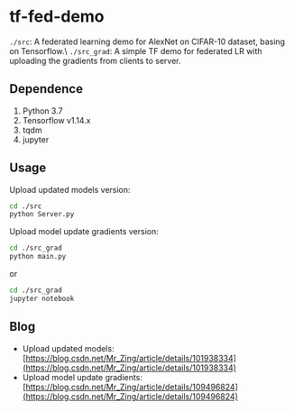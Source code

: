 # tf-fed-demo
`./src`: A federated learning demo for AlexNet on CIFAR-10 dataset, basing on Tensorflow.\\
`./src_grad`: A simple TF demo for federated LR with uploading the gradients from clients to server.

## Dependence
1. Python 3.7
2. Tensorflow v1.14.x
3. tqdm
4. jupyter

## Usage

Upload updated models version:
```bash
cd ./src
python Server.py
```

Upload model update gradients version:

```bash
cd ./src_grad
python main.py
```
or
```bash
cd ./src_grad
jupyter notebook
```

## Blog
* Upload updated models: [https://blog.csdn.net/Mr_Zing/article/details/101938334](https://blog.csdn.net/Mr_Zing/article/details/101938334)
* Upload model update gradients: [https://blog.csdn.net/Mr_Zing/article/details/109496824](https://blog.csdn.net/Mr_Zing/article/details/109496824)